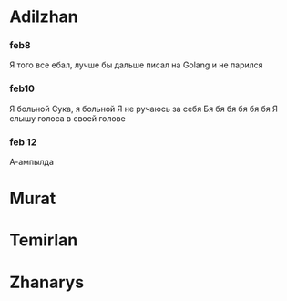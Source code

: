 # Adilzhan
### feb8
Я того все ебал, лучше бы дальше писал на Golang и не парился
### feb10
Я больной
Сука, я больной
Я не ручаюсь за себя Бя бя бя бя бя бя 
Я слышу голоса в своей голове
### feb 12
А-ампылда
# Murat


# Temirlan

# Zhanarys